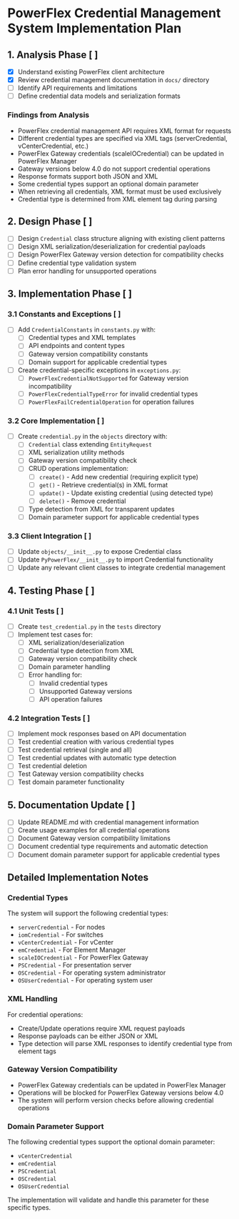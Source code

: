 # PowerFlex Credential Management System Implementation Plan

## 1. Analysis Phase [ ]

- [x] Understand existing PowerFlex client architecture
- [x] Review credential management documentation in `docs/` directory
- [ ] Identify API requirements and limitations
- [ ] Define credential data models and serialization formats

### Findings from Analysis

- PowerFlex credential management API requires XML format for requests
- Different credential types are specified via XML tags (serverCredential, vCenterCredential, etc.)
- PowerFlex Gateway credentials (scaleIOCredential) can be updated in PowerFlex Manager
- Gateway versions below 4.0 do not support credential operations
- Response formats support both JSON and XML
- Some credential types support an optional domain parameter
- When retrieving all credentials, XML format must be used exclusively
- Credential type is determined from XML element tag during parsing

## 2. Design Phase [ ]

- [ ] Design `Credential` class structure aligning with existing client patterns
- [ ] Design XML serialization/deserialization for credential payloads
- [ ] Design PowerFlex Gateway version detection for compatibility checks
- [ ] Define credential type validation system
- [ ] Plan error handling for unsupported operations

## 3. Implementation Phase [ ]

### 3.1 Constants and Exceptions [ ]

- [ ] Add `CredentialConstants` in `constants.py` with:
  - [ ] Credential types and XML templates
  - [ ] API endpoints and content types
  - [ ] Gateway version compatibility constants
  - [ ] Domain support for applicable credential types
- [ ] Create credential-specific exceptions in `exceptions.py`:
  - [ ] `PowerFlexCredentialNotSupported` for Gateway version incompatibility
  - [ ] `PowerFlexCredentialTypeError` for invalid credential types
  - [ ] `PowerFlexFailCredentialOperation` for operation failures

### 3.2 Core Implementation [ ]

- [ ] Create `credential.py` in the `objects` directory with:
  - [ ] `Credential` class extending `EntityRequest`
  - [ ] XML serialization utility methods
  - [ ] Gateway version compatibility check
  - [ ] CRUD operations implementation:
    - [ ] `create()` - Add new credential (requiring explicit type)
    - [ ] `get()` - Retrieve credential(s) in XML format
    - [ ] `update()` - Update existing credential (using detected type)
    - [ ] `delete()` - Remove credential
  - [ ] Type detection from XML for transparent updates
  - [ ] Domain parameter support for applicable credential types

### 3.3 Client Integration [ ]

- [ ] Update `objects/__init__.py` to expose Credential class
- [ ] Update `PyPowerFlex/__init__.py` to import Credential functionality
- [ ] Update any relevant client classes to integrate credential management

## 4. Testing Phase [ ]

### 4.1 Unit Tests [ ]

- [ ] Create `test_credential.py` in the `tests` directory
- [ ] Implement test cases for:
  - [ ] XML serialization/deserialization
  - [ ] Credential type detection from XML
  - [ ] Gateway version compatibility check
  - [ ] Domain parameter handling
  - [ ] Error handling for:
    - [ ] Invalid credential types
    - [ ] Unsupported Gateway versions
    - [ ] API operation failures

### 4.2 Integration Tests [ ]

- [ ] Implement mock responses based on API documentation
- [ ] Test credential creation with various credential types
- [ ] Test credential retrieval (single and all)
- [ ] Test credential updates with automatic type detection
- [ ] Test credential deletion
- [ ] Test Gateway version compatibility checks
- [ ] Test domain parameter functionality

## 5. Documentation Update [ ]

- [ ] Update README.md with credential management information
- [ ] Create usage examples for all credential operations
- [ ] Document Gateway version compatibility limitations
- [ ] Document credential type requirements and automatic detection
- [ ] Document domain parameter support for applicable credential types

## Detailed Implementation Notes

### Credential Types
The system will support the following credential types:
- `serverCredential` - For nodes
- `iomCredential` - For switches
- `vCenterCredential` - For vCenter
- `emCredential` - For Element Manager
- `scaleIOCredential` - For PowerFlex Gateway
- `PSCredential` - For presentation server
- `OSCredential` - For operating system administrator
- `OSUserCredential` - For operating system user

### XML Handling
For credential operations:
- Create/Update operations require XML request payloads
- Response payloads can be either JSON or XML
- Type detection will parse XML responses to identify credential type from element tags

### Gateway Version Compatibility
- PowerFlex Gateway credentials can be updated in PowerFlex Manager
- Operations will be blocked for PowerFlex Gateway versions below 4.0
- The system will perform version checks before allowing credential operations

### Domain Parameter Support
The following credential types support the optional domain parameter:
- `vCenterCredential`
- `emCredential`
- `PSCredential`
- `OSCredential`
- `OSUserCredential`

The implementation will validate and handle this parameter for these specific types.